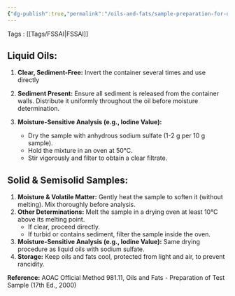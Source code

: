 ```yaml
---
{"dg-publish":true,"permalink":"/oils-and-fats/sample-preparation-for-oil-and-fat-analysis-aoac-981-11/"}
---
```


Tags : [[Tags/FSSAI\|FSSAI]]
## **Liquid Oils:**

1. **Clear, Sediment-Free:** Invert the container several times and use directly
2. **Sediment Present:** Ensure all sediment is released from the container walls. Distribute it uniformly throughout the oil before moisture determination.
3. **Moisture-Sensitive Analysis (e.g., Iodine Value):**
    
    - Dry the sample with anhydrous sodium sulfate (1-2 g per 10 g sample).
    - Hold the mixture in an oven at 50°C.
    - Stir vigorously and filter to obtain a clear filtrate.

## **Solid & Semisolid Samples:**

1. **Moisture & Volatile Matter:** Gently heat the sample to soften it (without melting). Mix thoroughly before analysis.
2. **Other Determinations:** Melt the sample in a drying oven at least 10°C above its melting point.
    - If clear, proceed directly.
    - If turbid or contains sediment, filter the sample inside the oven.
3. **Moisture-Sensitive Analysis (e.g., Iodine Value):** Same drying procedure as liquid oils with sodium sulfate.
4. **Storage:** Keep oils and fats cool, protected from light and air, to prevent rancidity.

**Reference:** AOAC Official Method 981.11, Oils and Fats - Preparation of Test Sample (17th Ed., 2000)